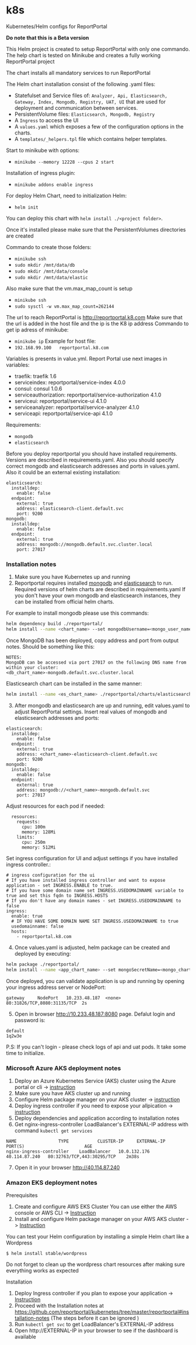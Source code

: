 # k8s
Kubernetes/Helm configs for ReportPortal

**Do note that this is a Beta version**


This Helm project is created to setup ReportPortal with only one commando.  
The help chart is tested on Minikube and creates a fully working ReportPortal project

The chart installs all mandatory services to run ReportPortal

The Helm chart installation consist of the following .yaml files:

- Statefulset and Service files of: `Analyzer, Api, Elasticsearch, Gateway, Index, Mongodb, Registry, UAT, UI` that are used for deployment and communication between services.
- PersistentVolume files: `Elasticsearch, Mongodb, Registry`
- A `Ingress` to access the UI
- A `values.yaml` which exposes a few of the configuration options in the
charts.
- A `templates/_helpers.tpl` file which contains helper templates. 

Start to minikube with options:
- `minikube --memory 12228 --cpus 2 start`

Installation of ingress plugin:
- `minikube addons enable ingress`

For deploy Helm Chart, need to initialization Helm:
- `helm init`

You can deploy this chart with `helm install ./<project folder>`. 

Once it's installed please make sure that the PersistentVolumes directories are created

Commando to create those folders:
- `minikube ssh`
- `sudo mkdir /mnt/data/db`
- `sudo mkdir /mnt/data/console`
- `sudo mkdir /mnt/data/elastic`

Also make sure that the vm.max_map_count is setup
- `minikube ssh`
- `sudo sysctl -w vm.max_map_count=262144`

The url to reach ReportPortal is http://reportportal.k8.com
Make sure that the url is added in the host file and the ip is the K8 ip address
Commando to get ip adress of minikube:
- `minikube ip`
Example for host file:
- `192.168.99.100	reportportal.k8.com`

Variables is presents in value.yml. Report Portal use next images in variables:

- traefik: traefik 1.6 
- serviceindex:  reportportal/service-index 4.0.0
- consul: consul 1.0.6
- serviceauthorization: reportportal/service-authorization 4.1.0
- serviceui: reportportal/service-ui 4.1.0
- serviceanalyzer: reportportal/service-analyzer 4.1.0
- serviceapi:  reportportal/service-api 4.1.0

Requirements:
- `mongodb`
- `elasticsearch`

Before you deploy reportportal you should have installed requirements. Versions are described in requirements.yaml.
Also you should specify correct mongodb and elasticsearch addresses and ports in values.yaml. Also it could be an external existing installation:
```
elasticsearch:
  installdep:
    enable: false
  endpoint:
    external: true
    address: elasticsearch-client.default.svc
    port: 9200
mongodb:
  installdep:
    enable: false
  endpoint:
    external: true
    address: mongodb://mongodb.default.svc.cluster.local
    port: 27017
```

### Installation notes
1. Make sure you have Kubernetes up and running
2. Reportportal requires installed [mongodb](https://github.com/helm/charts/tree/master/stable/mongodb) and [elasticsearch](https://github.com/helm/charts/tree/master/stable/elasticsearch) to run. Required versions of helm charts are described in requirements.yaml
If you don't have your own mongodb and elasticsearch instances, they can be installed from official helm charts. 

For example to install mongodb please use this commands:
```sh
helm dependency build ./reportportal/
helm install --name <chart_name> --set mongodbUsername=<mongo_user_name>,mongodbPassword=<user_password> ./reportportal/charts/mongodb-0.4.18.tgz
```
Once MongoDB has been deployed, copy address and port from output notes. Should be something like this:
```
NOTES:
MongoDB can be accessed via port 27017 on the following DNS name from within your cluster:
<db_chart_name>-mongodb.default.svc.cluster.local
```
Elasticsearch chart can be installed in the same manner:
```sh
helm install --name <es_chart_name> ./reportportal/charts/elasticsearch-1.17.0.tgz
```

3. After mongodb and elasticsearch are up and running, edit values.yaml to adjust ReportPortal settings.
Insert real values of mongodb and elasticsearch addresses and ports:
```
elasticsearch:
  installdep:
    enable: false
  endpoint:
    external: true
    address: <chart_name>-elasticsearch-client.default.svc
    port: 9200
mongodb:
  installdep:
    enable: false
  endpoint:
    external: true
    address: mongodb://<chart_name>-mongodb.default.svc
    port: 27017
```
Adjust resources for each pod if needed:
```
  resources:
    requests:
      cpu: 100m
      memory: 128Mi
    limits:
      cpu: 250m
      memory: 512Mi
```
Set ingress configuration for UI and adjust settings if you have installed ingress controller.:
```
# ingress configuration for the ui
# If you have installed ingress controller and want to expose application - set INGRESS.ENABLE to true.
# If you have some domain name set INGRESS.USEDOMAINNAME variable to true and set this fqdn to INGRESS.HOSTS
# If you don't have any domain names - set INGRESS.USEDOMAINNAME to false
ingress:
  enable: true
  # IF YOU HAVE SOME DOMAIN NAME SET INGRESS.USEDOMAINNAME to true
  usedomainname: false
  hosts:
    - reportportal.k8.com
```
4. Once values.yaml is adjusted, helm package can be created and deployed by executing:
```sh
helm package ./reportportal/
helm install --name <app_chart_name> --set mongoSecretName=<mongo_chart_name>-mongodb,mongodb.endpoint.address=<db_chart_name>-mongodb.default.svc.cluster.local,mongodb.endpoint.username=<mongo_user_name>,mongodb.endpoint.dbname=<mongodb_reportportal_dbname> ./reportportal-4.3.6.tgz
```
Once deployed, you can validate application is up and running by opening your ingress address server or NodePort:
```example
gateway     NodePort   10.233.48.187  <none>       80:31826/TCP,8080:31135/TCP  2s
```
5. Open in browser http://10.233.48.187:8080 page. Defalut login and password is:
```
default
1q2w3e
```
P.S: If you can't login - please check logs of api and uat pods. It take some time to initialize.

### Microsoft Azure AKS deployment notes
1. Deploy an Azure Kubernetes Service (AKS) cluster using the Azure portal or cli -> [instruction](https://docs.microsoft.com/en-us/azure/aks/kubernetes-walkthrough-portal)
2. Make sure you have AKS cluster up and running
3. Configure Helm package manager on your AKS cluster -> [instruction](https://docs.microsoft.com/en-us/azure/aks/kubernetes-helm)
4. Deploy ingress controller if you need to expose your allpication -> [instruction](https://docs.microsoft.com/en-us/azure/aks/ingress-basic)
5. Deploy dependencies and application according to installation notes
6. Get nginx-ingress-controller LoadBalancer's EXTERNAL-IP address with command ```kubectl get services```
```
NAME				TYPE           CLUSTER-IP     EXTERNAL-IP     PORT(S)                       AGE
nginx-ingress-controller	LoadBalancer   10.0.132.176   40.114.87.240   80:32763/TCP,443:30295/TCP    2m38s
```
7. Open it in your browser http://40.114.87.240

### Amazon EKS deployment notes

Prerequisites
1. Create and configure AWS EKS Cluster
You can use either the AWS console or AWS CLI -> [Instruction](https://docs.aws.amazon.com/eks/latest/userguide/getting-started.html)
2. Install and configure Helm package manager on your AWS AKS cluster -> [Instruction](https://docs.aws.amazon.com/eks/latest/userguide/helm.html)

You can test your Helm configuration by installing a simple Helm chart like a Wordpress
```
$ helm install stable/wordpress
```
Do not forget to clean up the wordpress chart resources after making sure everything works as expected

Installation
1. Deploy Ingress controller if you plan to expose your application -> [Instruction](https://github.com/kubernetes/ingress-nginx/blob/master/docs/deploy/index.md#aws)
2. Proceed with the Installation notes at https://github.com/reportportal/kubernetes/tree/master/reportportal#installation-notes
(The steps before it can be ignored )
3. Run ```kubectl get svc``` to get LoadBalancer's EXTERNAL-IP address
4. Open http://EXTERNAL-IP  in your browser to see if the dashboard is available
